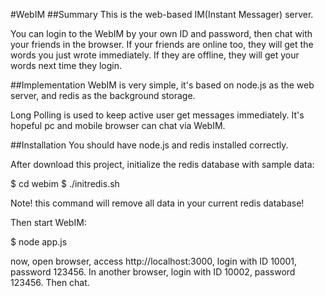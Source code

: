 #WebIM
##Summary
This is the web-based IM(Instant Messager) server.

You can login to the WebIM by your own ID and password, then chat with
your friends in the browser. If your friends are online too, they will
get the words you just wrote immediately. If they are offline, they will
get your words next time they login.

##Implementation
WebIM is very simple, it's based on node.js as the web server, and redis
as the background storage.

Long Polling is used to keep active user get messages immediately. It's
hopeful pc and mobile browser can chat via WebIM.

##Installation
You should have node.js and redis installed correctly.

After download this project, initialize the redis database with sample data:

$ cd webim
$ ./initredis.sh

Note! this command will remove all data in your current redis database!

Then start WebIM:

$ node app.js

now, open browser, access http://localhost:3000, login with ID 10001,
password 123456. In another browser, login with ID 10002, password 123456.
Then chat.


